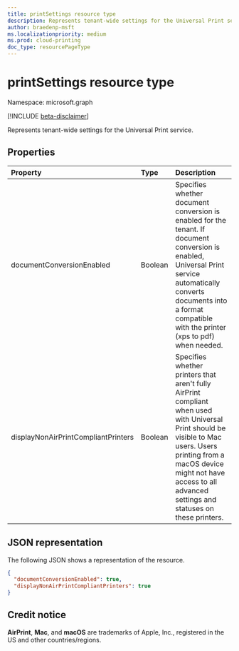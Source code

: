 ```yaml
---
title: printSettings resource type
description: Represents tenant-wide settings for the Universal Print service.
author: braedenp-msft
ms.localizationpriority: medium
ms.prod: cloud-printing
doc_type: resourcePageType
---
```


# printSettings resource type

Namespace: microsoft.graph

[!INCLUDE [beta-disclaimer](../../includes/beta-disclaimer.md)]

Represents tenant-wide settings for the Universal Print service.

## Properties
| Property     | Type        | Description |
|:-------------|:------------|:------------|
|documentConversionEnabled|Boolean|Specifies whether document conversion is enabled for the tenant. If document conversion is enabled, Universal Print service automatically converts documents into a format compatible with the printer (xps to pdf) when needed.|
|displayNonAirPrintCompliantPrinters|Boolean|Specifies whether printers that aren't fully AirPrint compliant when used with Universal Print should be visible to Mac users. Users printing from a macOS device might not have access to all advanced settings and statuses on these printers.|

## JSON representation

The following JSON shows a representation of the resource.
<!-- {
  "blockType": "resource",
  "optionalProperties": [

  ],
  "@odata.type": "microsoft.graph.printSettings"
}-->

```json
{
  "documentConversionEnabled": true,
  "displayNonAirPrintCompliantPrinters": true
}
```

## Credit notice

**AirPrint**, **Mac**, and **macOS** are trademarks of Apple, Inc., registered in the US and other countries/regions.
